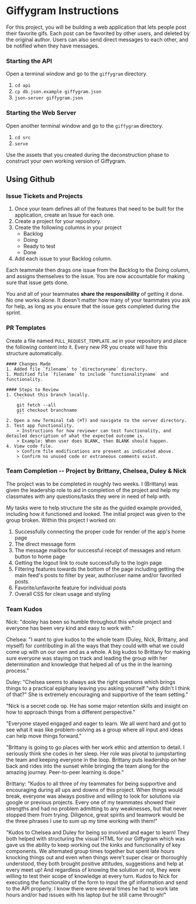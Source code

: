 # Giffygram Instructions

For this project, you will be building a web application that lets people post their favorite gifs. Each post can be favorited by other users, and deleted by the original author. Users can also send direct messages to each other, and be notified when they have messages.

### Starting the API

Open a terminal window and go to the `giffygram` directory.

1. `cd api`
1. `cp db.json.example giffygram.json`
1. `json-server giffygram.json`

### Starting the Web Server

Open another terminal window and go to the `giffygram` directory.

1. `cd src`
1. `serve`

Use the assets that you created during the deconstruction phase to construct your own working version of Giffygram.

## Using Github

### Issue Tickets and Projects

1. Once your team defines all of the features that need to be built for the application, create an Issue for each one.
1. Create a project for your repository.
1. Create the following columns in your project
    * Backlog
    * Doing
    * Ready to test
    * Done
1. Add each issue to your Backlog column.

Each teammate then drags one issue from the Backlog to the Doing column, and assigns themselves to the issue. You are now accountable for making sure that issue gets done.

You and all of your teammates **share the responsibility** of getting it done. No one works alone. It doesn't matter how many of your teammates you ask for help, as long as you ensure that the issue gets completed during the sprint.

### PR Templates

Create a file named `PULL_REQUEST_TEMPLATE.md` in your repository and place the following content into it. Every new PR you create will have this structure automatically.

```text
#### Changes Made
1. Added file `filename` to `directoryname` directory.
1. Modified file `filename` to include `functionalityname` and functionality.
​
#### Steps to Review
1. Checkout this branch locally.
    ```
    git fetch --all
    git checkout branchname
    ```
2. Open a new Terminal tab (⌘T) and navigate to the server directory.
3. Test app functionality.
    > Instructions for how reviewer can test functionality, and detailed description of what the expected outcome is.
    > Example: When user does BLANK, then BLANK should happen.
4. View code file.
    > Confirm file modifications are present as indicated above.
    > Confirm no unused code or extraneous comments exist.
```

### Team Completion -- Project by Brittany, Chelsea, Duley & Nick
The project was to be completed in roughly two weeks. I (Brittany) was given the leadership role to aid in completion of the project and help my classmates with any questions/tasks they were in need of help with. 

My tasks were to help structure the site as the guided example provided, including how it functioned and looked. The initial project was given to the group broken. Within this project I worked on: 
1. Successfully connecting the proper code for render of the app's home page
2. The direct message form
3. The message mailbox for successful receipt of messages and return button to home page
4. Getting the logout link to route successfully to the login page
5. Filtering features towards the bottom of the page including getting the main feed's posts to filter by year, author/user name and/or favorited posts.
6. Favorite/unfavorite feature for individual posts
7. Overall CSS for clean usage and styling

### Team Kudos
Nick: 
"dooley has been so humble throughout this whole project and everyone has been very kind and easy to work with."

Chelsea: 
"I want to give kudos to the whole team (Duley, Nick, Brittany, and myself)  for contributing in all the ways that they could with what we could come up with on our own and as a whole. A big kudos to Brittany for making sure everyone was staying on track and leading the group with her determination and knowledge that helped all of us the in the learning process."

Duley: 
"Chelsea seems to always ask the right questions which brings things to a practical epiphany leaving you asking yourself "why didn't I think of that?" She is extremely encouraging and supportive of the team setting."

"Nick is a secret code op. He has some major retention skills and insight on how to approach things from a different perspective."

"Everyone stayed engaged and eager to learn. We all went hard and got to see what it was like problem-solving as a group where all input and ideas can help move things forward."

"Brittany is going to go places with her work ethic and attention to detail. I seriously think she codes in her sleep. Her role was pivotal to jumpstarting the team and keeping everyone in the loop. Brittany puts leadership on her back and rides into the sunset while bringing the team along for the amazing journey. Peer-to-peer learning is dope."

Brittany: 
"Kudos to all three of my teammates for being supportive and encouraging during all ups and downs of this project. When things would break, everyone was always positive and willing to look for solutions via google or previous projects. Every one of my teammates showed their strengths and had no problem admitting to any weaknesses, but that never stopped them from trying. Diligence, great spirits and teamwork would be the three phrases I use to sum up my time working with them!"

"Kudos to Chelsea and Duley for being so involved and eager to learn! They both helped with structuring the visual HTML for our Giffygram which was gave us the ability to keep working out the kinks and functionality of key components. We alternated group times together but spent late hours knocking things out and even when things were’t super clear or thoroughly understood, they both brought positive attitudes, suggestions and help at every meet up! And regardless of knowing the solution or not, they were willing to test their scope of knowledge at every turn. Kudos to Nick for executing the functionality of the form to input the gif information and send to the API properly. I know there were several times he had to work late hours and/or had issues with his laptop but he still came through!"